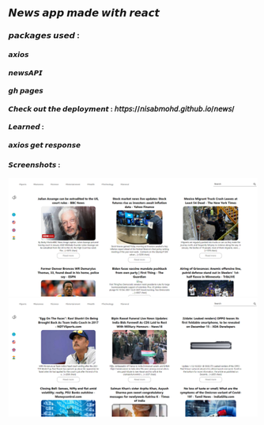 ## 𝙉𝙚𝙬𝙨 𝙖𝙥𝙥 𝙢𝙖𝙙𝙚 𝙬𝙞𝙩𝙝 𝙧𝙚𝙖𝙘𝙩
### 𝙥𝙖𝙘𝙠𝙖𝙜𝙚𝙨 𝙪𝙨𝙚𝙙 :
#### 𝙖𝙭𝙞𝙤𝙨
#### 𝙣𝙚𝙬𝙨𝘼𝙋𝙄
#### 𝙜𝙝 𝙥𝙖𝙜𝙚𝙨
#### 𝘾𝙝𝙚𝙘𝙠 𝙤𝙪𝙩 𝙩𝙝𝙚 𝙙𝙚𝙥𝙡𝙤𝙮𝙢𝙚𝙣𝙩 : 𝘩𝘵𝘵𝘱𝘴://𝘯𝘪𝘴𝘢𝘣𝘮𝘰𝘩𝘥.𝘨𝘪𝘵𝘩𝘶𝘣.𝘪𝘰/𝘯𝘦𝘸𝘴/

#### 𝙇𝙚𝙖𝙧𝙣𝙚𝙙 : 
##### 𝙖𝙭𝙞𝙤𝙨 𝙜𝙚𝙩 𝙧𝙚𝙨𝙥𝙤𝙣𝙨𝙚


#### 𝙎𝙘𝙧𝙚𝙚𝙣𝙨𝙝𝙤𝙩𝙨 : 

<p align="center">
  <img src="images/1.png" >
  <img src="images/2.png">

</p>
